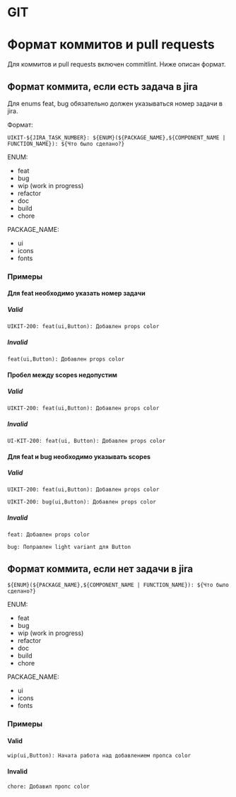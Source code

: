 # GIT

# Формат коммитов и pull requests

Для коммитов и pull requests включен commitlint. Ниже описан формат.

## Формат коммита, если есть задача в jira
Для enums feat, bug обязательно должен указываться номер задачи в jira.

Формат:
```
UIKIT-${JIRA_TASK_NUMBER}: ${ENUM}(${PACKAGE_NAME},${COMPONENT_NAME | FUNCTION_NAME}): ${Что было сделано?}
```

ENUM:
- feat
- bug
- wip (work in progress)
- refactor
- doc
- build
- chore

PACKAGE_NAME:
- ui
- icons
- fonts

### Примеры

#### Для feat необходимо указать номер задачи

##### Valid
```
UIKIT-200: feat(ui,Button): Добавлен props color
```

##### Invalid
```
feat(ui,Button): Добавлен props color
```

#### Пробел между scopes недопустим

##### Valid
```
UIKIT-200: feat(ui,Button): Добавлен props color
```

##### Invalid
```
UI-KIT-200: feat(ui, Button): Добавлен props color
```

#### Для feat и bug необходимо указывать scopes

##### Valid
```
UIKIT-200: feat(ui,Button): Добавлен props color
```
```
UIKIT-200: bug(ui,Button): Добавлен props color
```

##### Invalid
```
feat: Добавлен props color
```

```
bug: Поправлен light variant для Button
```

## Формат коммита, если нет задачи в jira

```
${ENUM}(${PACKAGE_NAME},${COMPONENT_NAME | FUNCTION_NAME}): ${Что было сделано?}
```

ENUM:
- feat
- bug
- wip (work in progress)
- refactor
- doc
- build
- chore

PACKAGE_NAME:
- ui
- icons
- fonts

### Примеры

#### Valid
```
wip(ui,Button): Начата работа над добавлением пропса color
```

#### Invalid
```
chore: Добавил пропс color
```
